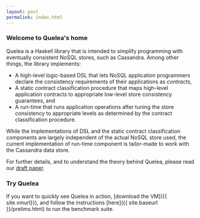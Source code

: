 ```yaml
---
layout: post
permalink: index.html
---
```

### Welcome to Quelea's home
Quelea is a Haskell library that is intended to simplify programming with
eventually consistent NoSQL stores, such as Cassandra. Among other things, the
library implements:

+ A high-level logic-based DSL that lets NoSQL application programmers
  declare the consistency requirements of their applications as
  _contracts_, 
+ A static contract classification procedure that maps high-level
  application contracts to appropriate low-level store consistency
  guarantees, and 
+ A run-time that runs application operations after tuning the store
  consistency to appropriate levels as determined by the contract
  classification procedure.  

While the implementations of DSL and the static contract classification
components are largely independent of the actual NoSQL store used, the current
implementation of run-time component is tailor-made to work with the Cassandra
data store. 

For further details, and to understand the theory behind Quelea, please read
our [draft paper](http://gowthamk.github.io/docs/quelea.pdf).  

### Try Quelea

If you want to quickly see Quelea in action, [download the VM]({{ site.vmurl}}), 
and follow the instructions [here]({{ site.baseurl }}/prelims.html) to
run the benchmark suite.  

